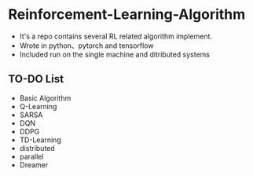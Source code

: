 # Reinforcement-Learning-Algorithm
- It's a repo contains several RL related algorithm implement.
- Wrote in python、pytorch and tensorflow
- Included run on the single machine and ditributed systems
## TO-DO List
- Basic Algorithm
- Q-Learning
- SARSA
- DQN
- DDPG
- TD-Learning
- distributed
- parallel
- Dreamer

